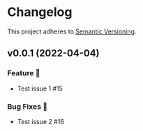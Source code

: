 # Changelog

This project adheres to [Semantic Versioning](http://semver.org/).

## v0.0.1 (2022-04-04)

### Feature 🎉

- Test issue 1 #15

### Bug Fixes 🐛

- Test issue 2 #16